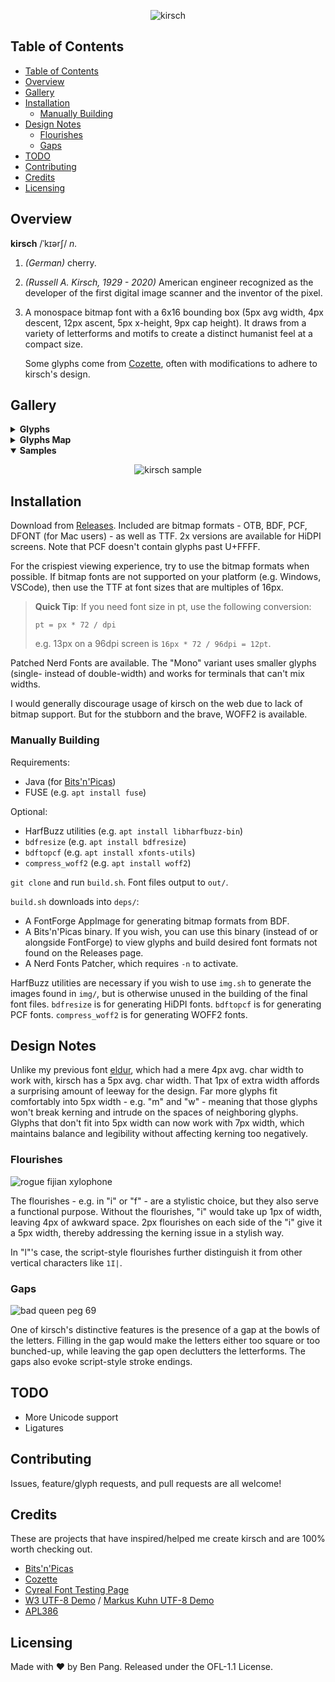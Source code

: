 <div align="center">

![kirsch](./img/header.png)

</div>

## Table of Contents

- [Table of Contents](#table-of-contents)
- [Overview](#overview)
- [Gallery](#gallery)
- [Installation](#installation)
  - [Manually Building](#manually-building)
- [Design Notes](#design-notes)
  - [Flourishes](#flourishes)
  - [Gaps](#gaps)
- [TODO](#todo)
- [Contributing](#contributing)
- [Credits](#credits)
- [Licensing](#licensing)

## Overview

**kirsch** /ˈkɪərʃ/ _n._

1. _(German)_ cherry.

1. _(Russell A. Kirsch, 1929 - 2020)_ American engineer recognized as the
   developer of the first digital image scanner and the inventor of the pixel.

1. A monospace bitmap font with a 6x16 bounding box (5px avg width, 4px
   descent, 12px ascent, 5px x-height, 9px cap height). It draws from a variety
   of letterforms and motifs to create a distinct humanist feel at a compact
   size.

   Some glyphs come from [Cozette](https://github.com/slavfox/Cozette), often
   with modifications to adhere to kirsch's design.

## Gallery

<details>
<summary><strong>Glyphs</strong></summary>
<div align="center">

![kirsch glyphs](./img/chars.png)

</div>
</details>

<details>
<summary><strong>Glyphs Map</strong></summary>
<div align="center">

![kirsch glyph map](./img/map.png)

</div>
</details>

<details open>
<summary><strong>Samples</strong></summary>
<div align="center">

![kirsch sample](./img/sample.png)

</div>
</details>

## Installation

Download from [Releases](https://github.com/molarmanful/kirsch/releases).
Included are bitmap formats - OTB, BDF, PCF, DFONT (for Mac users) - as well as TTF.
2x versions are available for HiDPI screens. Note that PCF doesn't contain
glyphs past U+FFFF.

For the crispiest viewing experience, try to use the bitmap formats when
possible. If bitmap fonts are not supported on your platform (e.g. Windows,
VSCode), then use the TTF at font sizes that are multiples of 16px.

> **Quick Tip**: If you need font size in pt, use the following conversion:
>
> `pt = px * 72 / dpi`
>
> e.g. 13px on a 96dpi screen is `16px * 72 / 96dpi = 12pt`.

Patched Nerd Fonts are available. The "Mono" variant uses smaller glyphs
(single- instead of double-width) and works for terminals that can't mix
widths.

I would generally discourage usage of kirsch on the web due to lack of bitmap
support. But for the stubborn and the brave, WOFF2 is available.

### Manually Building

Requirements:

- Java (for [Bits'n'Picas](https://github.com/kreativekorp/bitsnpicas))
- FUSE (e.g. `apt install fuse`)

Optional:

- HarfBuzz utilities (e.g. `apt install libharfbuzz-bin`)
- `bdfresize` (e.g. `apt install bdfresize`)
- `bdftopcf` (e.g. `apt install xfonts-utils`)
- `compress_woff2` (e.g. `apt install woff2`)

`git clone` and run `build.sh`. Font files output to `out/`.

`build.sh` downloads into `deps/`:

- A FontForge AppImage for generating bitmap formats from BDF.
- A Bits'n'Picas binary. If you wish, you can use this binary
  (instead of or alongside FontForge) to view glyphs and build desired font
  formats not found on the Releases page.
- A Nerd Fonts Patcher, which requires `-n` to activate.

HarfBuzz utilities are necessary if you wish to use `img.sh` to generate the
images found in `img/`, but is otherwise unused in the building of the final
font files. `bdfresize` is for generating HiDPI fonts. `bdftopcf` is for
generating PCF fonts. `compress_woff2` is for generating WOFF2 fonts.

## Design Notes

Unlike my previous font [eldur](https://github.com/molarmanful/eldur), which
had a mere 4px avg. char width to work with, kirsch has a 5px avg. char width.
That 1px of extra width affords a surprising amount of leeway for the design.
Far more glyphs fit comfortably into 5px width - e.g. "m" and "w" - meaning that
those glyphs won't break kerning and intrude on the spaces of neighboring
glyphs. Glyphs that don't fit into 5px width can now work with 7px width, which
maintains balance and legibility without affecting kerning too negatively.

### Flourishes

![rogue fijian xylophone](./img/design-flourishes.png)

The flourishes - e.g. in "i" or "f" - are a stylistic choice, but they also
serve a functional purpose. Without the flourishes, "i" would take up 1px of
width, leaving 4px of awkward space. 2px flourishes on each side of the "i"
give it a 5px width, thereby addressing the kerning issue in a stylish way.

In "l"'s case, the script-style flourishes further distinguish it from other
vertical characters like `1I|`.

### Gaps

![bad queen peg 69](./img/design-gaps.png)

One of kirsch's distinctive features is the presence of a gap at the bowls of
the letters. Filling in the gap would make the letters either too square or too
bunched-up, while leaving the gap open declutters the letterforms. The gaps
also evoke script-style stroke endings.

## TODO

- More Unicode support
- Ligatures

## Contributing

Issues, feature/glyph requests, and pull requests are all welcome!

## Credits

These are projects that have inspired/helped me create kirsch and are 100% worth
checking out.

- [Bits'n'Picas](https://github.com/kreativekorp/bitsnpicas)
- [Cozette](https://github.com/slavfox/Cozette)
- [Cyreal Font Testing Page](http://www.cyreal.org/Font-Testing-Page/)
- [W3 UTF-8 Demo](https://www.w3.org/2001/06/utf-8-test/UTF-8-demo.html) /
  [Markus Kuhn UTF-8 Demo](https://antofthy.gitlab.io/info/data/utf8-demo.txt)
- [APL386](https://abrudz.github.io/APL386)

## Licensing

Made with ♥ by Ben Pang. Released under the OFL-1.1 License.

